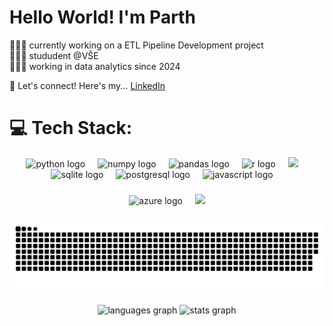 <h1 align="left">Hello World! I'm Parth </h1>
<p align="left">🧑🏻‍🔧 currently working on a ETL Pipeline Development project<br>👨🏻‍🎓 stududent @VŠE<br>🧑🏻‍💻 working in data analytics since 2024</p>

<p>💼 Let's connect! Here's my... 
<class="actions"><a href="https://www.linkedin.com/in/parthindata/" class="button">LinkedIn</a></p>


###

# 💻 Tech Stack:
<div align="center">
  <img src="https://cdn.jsdelivr.net/gh/devicons/devicon/icons/python/python-original.svg" height="40" alt="python logo"  /> <!-- Python logo -->
  <img width="12" />
  <img src="https://cdn.jsdelivr.net/gh/devicons/devicon/icons/numpy/numpy-original.svg" height="40" alt="numpy logo"  /> <!-- NumPy logo -->
  <img width="12" />
  <img src="https://cdn.jsdelivr.net/gh/devicons/devicon/icons/pandas/pandas-original.svg" height="40" alt="pandas logo"  /> <!-- Pandas logo -->
  <img width="12" />
  <img src="https://cdn.jsdelivr.net/gh/devicons/devicon/icons/r/r-original.svg" height="40" alt="r logo"  /> <!-- R programming logo -->
  <img width="12" />
  <img src="https://cdn.simpleicons.org/tidyverse/white" height="40" /> <!-- R Tidyverse logo -->
  <img width="12" />
  <img src="https://cdn.jsdelivr.net/gh/devicons/devicon/icons/sqlite/sqlite-original.svg" height="40" alt="sqlite logo"  /> <!-- sql-lite logo -->
  <img width="12" />
  <img src="https://cdn.jsdelivr.net/gh/devicons/devicon/icons/postgresql/postgresql-original.svg" height="40" alt="postgresql logo"  /> <!-- Postgre SQL logo -->
  <img width="12" />
  <img src="https://cdn.jsdelivr.net/gh/devicons/devicon/icons/javascript/javascript-original.svg" height="40" alt="javascript logo"  /> <!-- JavaScript logo -->
  <img width="12" />

###

  <!--img src="https://cdn.jsdelivr.net/gh/devicons/devicon/icons/googlecloud/googlecloud-original.svg" height="40" alt="googlecloud logo"  /> <!-- GCP logo -->
  <!--img width="12" />
  <img src="https://skillicons.dev/icons?i=aws" height="40" alt="amazonwebservices logo"  /> <!-- AWS logo -->
  <img width="12" />
  <img src="https://cdn.jsdelivr.net/gh/devicons/devicon/icons/azure/azure-original.svg" height="40" alt="azure logo"  /> <!-- MS Azure logo -->
  <!--img width="12" />
  <!--img src="https://cdn.simpleicons.org/apachekafka/white" height="40" /> <!-- Apache Kafka logo -->
  <!--img width="12" />
  <!--img src="https://cdn.simpleicons.org/apachespark" height="40" /> <!-- Apache Spark logo -->
  <!--img width="12" />
  <img src="https://cdn.simpleicons.org/apacheairflow" height="40" /> <!-- Apache Airflow logo -->
  <!--img width="12" />
  <!--img src="https://cdn.jsdelivr.net/gh/devicons/devicon/icons/mongodb/mongodb-original.svg" height="40" alt="mongodb logo"  /> <!-- Mondodb logo -->
  <!--img width="12" /-->
  <!--img  src="https://unpkg.com/@lobehub/icons-static-svg@latest/icons/dbrx-color.svg" height="40" /> <!-- Databricls logo -->
  <!--img width="12" />
  <img src="https://cdn.simpleicons.org/snowflake/00a1d9" height="40" /> <!-- Snowflake logo -->
  <img width="12" />
  <img src="https://cdn.simpleicons.org/alteryx" height="40" /> <!-- Alteryx logo -->
  <img width="12" />

  
</div>

###

<picture>
  <source media="(prefers-color-scheme: dark)" srcset="https://raw.githubusercontent.com/parthindata/parthindata/output/github-snake-dark.svg" />
  <source media="(prefers-color-scheme: light)" srcset="https://raw.githubusercontent.com/parthindata/parthindata/output/github-snake.svg" />
  <img alt="github-snake" src="https://raw.githubusercontent.com/parthindata/parthindata/output/github-snake.svg" />
</picture>

###

<div align="center">
  <img src="https://github-readme-stats.vercel.app/api/top-langs?username=parthindata&locale=en&hide_title=true&layout=compact&card_width=320&langs_count=5&theme=dark&hide_border=true&order=2" height="125" alt="languages graph"  />
  <img src="https://github-readme-stats.vercel.app/api?username=parthindata&hide_title=true&hide_rank=false&show_icons=false&include_all_commits=true&count_private=true&disable_animations=false&theme=dark&locale=en&hide_border=true&order=1" height="125" alt="stats graph"  />
</div>


###

###

###

